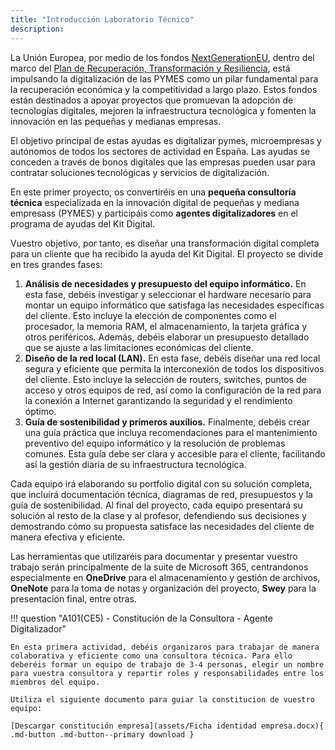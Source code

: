```yaml
---
title: "Introducción Laboratorio Técnico"
description:
---
```


La Unión Europea, por medio de los fondos [NextGenerationEU](https://next-generation-eu.europa.eu/index_es), dentro del marco del [Plan de Recuperación, Transformación y Resiliencia](https://planderecuperacion.gob.es/), está impulsando la digitalización de las PYMES como un pilar fundamental para la recuperación económica y la competitividad a largo plazo. Estos fondos están destinados a apoyar proyectos que promuevan la adopción de tecnologías digitales, mejoren la infraestructura tecnológica y fomenten la innovación en las pequeñas y medianas empresas.

El objetivo principal de estas ayudas es digitalizar pymes, microempresas y autónomos de todos los sectores de actividad en España. Las ayudas se conceden a través de bonos digitales que las empresas pueden usar para contratar soluciones tecnológicas y servicios de digitalización.

En este primer proyecto, os convertiréis en una **pequeña consultoría técnica** especializada en la innovación digital de pequeñas y mediana empresass (PYMES) y participáis como **agentes digitalizadores** en el programa de ayudas del Kit Digital. 

Vuestro objetivo, por tanto, es diseñar una transformación digital completa para un cliente que ha recibido la ayuda del Kit Digital. El proyecto se divide en tres grandes fases:

1. **Análisis de necesidades y presupuesto del equipo informático.** En esta fase, debéis investigar y seleccionar el hardware necesario para montar un equipo informático que satisfaga las necesidades específicas del cliente. Esto incluye la elección de componentes como el procesador, la memoria RAM, el almacenamiento, la tarjeta gráfica y otros periféricos. Además, debéis elaborar un presupuesto detallado que se ajuste a las limitaciones económicas del cliente.
2. **Diseño de la red local (LAN).** En esta fase, debéis diseñar una red local segura y eficiente que permita la interconexión de todos los dispositivos del cliente. Esto incluye la selección de routers, switches, puntos de acceso y otros equipos de red, así como la configuración de la red para la conexión a Internet garantizando la seguridad y el rendimiento óptimo.
3. **Guía de sostenibilidad y primeros auxilios.** Finalmente, debéis crear una guía práctica que incluya recomendaciones para el mantenimiento preventivo del equipo informático y la resolución de problemas comunes. Esta guía debe ser clara y accesible para el cliente, facilitando así la gestión diaria de su infraestructura tecnológica.

Cada equipo irá elaborando su portfolio digital con su solución completa, que incluirá documentación técnica, diagramas de red, presupuestos y la guía de sostenibilidad. Al final del proyecto, cada equipo presentará su solución al resto de la clase y al profesor, defendiendo sus decisiones y demostrando cómo su propuesta satisface las necesidades del cliente de manera efectiva y eficiente.

Las herramientas que utilizaréis para documentar y presentar vuestro trabajo serán principalmente de la suite de Microsoft 365, centrandonos especialmente en **OneDrive** para el almacenamiento y gestión de archivos, **OneNote** para la toma de notas y organización del proyecto, **Swey** para la presentación final, entre otras.


!!! question "A101(CE5) - Constitución de la Consultora - Agente Digitalizador"
  
    En esta primera actividad, debéis organizaros para trabajar de manera colaborativa y eficiente como una consultora técnica. Para ello deberéis formar un equipo de trabajo de 3-4 personas, elegir un nombre para vuestra consultora y repartir roles y responsabilidades entre los miembros del equipo.

    Utiliza el siguiente documento para guiar la constitucion de vuestro equipo:

    [Descargar constitución empresa](assets/Ficha identidad empresa.docx){ .md-button .md-button--primary download }
  
 
 <!--   1. Formar equipos de trabajo de 3-4 personas.
    2. Elegir un nombre para vuestra consultora digitalizadora.
    3. Crear un equipo en Microsoft Teams con el nombre elegido.
    4. Crear un bloc de OneNote compartido para el equipo, donde se documentará todo el proyecto.
    5. En el bloc de OneNote, crear una sección llamada "Introducción" y escribir una breve descripción del proyecto y los objetivos del equipo.
    6. Crear una carpeta en OneDrive para almacenar todos los documentos y archivos relacionados con el proyecto.
    7. Añadir a todos los miembros del equipo al equipo de Microsoft Teams y compartir la carpeta de OneDrive con ellos.
    8. Establecer roles y responsabilidades dentro del equipo (por ejemplo, coordinador, investigador, diseñador, etc.).
    9. Programar reuniones regulares en Microsoft Teams para discutir el progreso del proyecto y resolver cualquier problema que surja. 
    10. -->